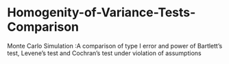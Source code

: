 # Homogenity-of-Variance-Tests-Comparison
Monte Carlo Simulation :A comparison of type I error and power of Bartlett’s test, Levene’s test and Cochran’s test under violation of assumptions
